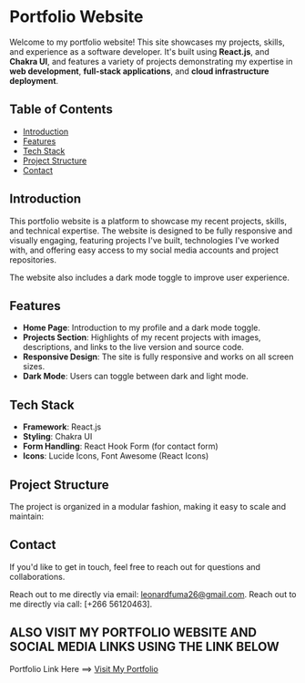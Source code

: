 # Portfolio Website

Welcome to my portfolio website! This site showcases my projects, skills, and experience as a software developer. It's built using **React.js**, and **Chakra UI**, and features a variety of projects demonstrating my expertise in **web development**, **full-stack applications**, and **cloud infrastructure deployment**.

## Table of Contents
- [Introduction](#introduction)
- [Features](#features)
- [Tech Stack](#tech-stack)
- [Project Structure](#project-structure)
- [Contact](#contact)

## Introduction
This portfolio website is a platform to showcase my recent projects, skills, and technical expertise. The website is designed to be fully responsive and visually engaging, featuring projects I've built, technologies I've worked with, and offering easy access to my social media accounts and project repositories.

The website also includes a dark mode toggle to improve user experience.

## Features
- **Home Page**: Introduction to my profile and a dark mode toggle.
- **Projects Section**: Highlights of my recent projects with images, descriptions, and links to the live version and source code.
- **Responsive Design**: The site is fully responsive and works on all screen sizes.
- **Dark Mode**: Users can toggle between dark and light mode.

## Tech Stack
- **Framework**: React.js
- **Styling**: Chakra UI
- **Form Handling**: React Hook Form (for contact form)
- **Icons**: Lucide Icons, Font Awesome (React Icons)

## Project Structure
The project is organized in a modular fashion, making it easy to scale and maintain:

## Contact

If you'd like to get in touch, feel free to reach out for questions and collaborations.

Reach out to me directly via email: [leonardfuma26@gmail.com](mailto:leonardfuma26@gmail.com).
Reach out to me directly via call: [+266 56120463].

## ALSO VISIT MY PORTFOLIO WEBSITE AND SOCIAL MEDIA LINKS USING THE LINK BELOW

Portfolio Link Here ==> [Visit My Portfolio](https://portfolio-clinic-ease.vercel.app)
